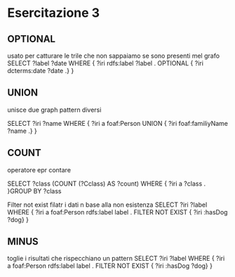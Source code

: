 # Esercitazione 3

## OPTIONAL
usato per catturare le trile che non sappaiamo se sono presenti mel grafo
SELECT ?label ?date
WHERE {
    ?iri rdfs:label ?label .
    OPTIONAL
        { ?iri dcterms:date ?date .}
    }

## UNION
unisce due graph pattern diversi

SELECT ?iri ?name
WHERE {
    ?iri a foaf:Person
    UNION { ?iri foaf:familiyName ?name .}
}

## COUNT
operatore epr contare

SELECT ?class (COUNT (?Cclass) AS ?count) 
WHERE {
    ?iri a ?class .
}GROUP BY ?class

Filter not exist
filatr i dati n base alla non esistenza
SELECT ?iri ?label
WHERE {
    ?iri a foaf:Person 
        rdfs:label label .
    FILTER NOT EXIST { ?iri :hasDog ?dog}
}

## MINUS
toglie i risultati che rispecchiano un pattern
SELECT ?iri ?label
WHERE {
    ?iri a foaf:Person 
        rdfs:label label .
    FILTER NOT EXIST { ?iri :hasDog ?dog}
}
